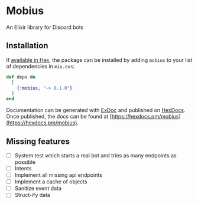 # Mobius

An Elixir library for Discord bots

## Installation

If [available in Hex](https://hex.pm/docs/publish), the package can be installed
by adding `mobius` to your list of dependencies in `mix.exs`:

```elixir
def deps do
  [
    {:mobius, "~> 0.1.0"}
  ]
end
```

Documentation can be generated with [ExDoc](https://github.com/elixir-lang/ex_doc)
and published on [HexDocs](https://hexdocs.pm). Once published, the docs can
be found at [https://hexdocs.pm/mobius](https://hexdocs.pm/mobius).

## Missing features

- [ ] System test which starts a real bot and tries as many endpoints as possible
- [ ] Intents
- [ ] Implement all missing api endpoints
- [ ] Implement a cache of objects
- [ ] Sanitize event data
- [ ] Struct-ify data

